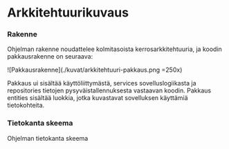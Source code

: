 # Arkkitehtuurikuvaus

### Rakenne

Ohjelman rakenne noudattelee kolmitasoista kerrosarkkitehtuuria, ja koodin pakkausrakenne on seuraava:

![Pakkausrakenne](./kuvat/arkkitehtuuri-pakkaus.png =250x)

Pakkaus ui sisältää käyttöliittymästä, services sovelluslogiikasta ja repositories tietojen pysyväistallennuksesta vastaavan koodin. Pakkaus entities sisältää luokkia, jotka kuvastavat sovelluksen käyttämiä tietokohteita.

### Tietokanta skeema

Ohjelman tietokanta skeema
